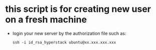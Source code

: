 # this script is for creating new user on a fresh machine

* login your new server by the authorization file such as:
  ```
  ssh -i id_rsa_hyperstack ubuntu@xx.xxx.xxx.xxx
  ```
